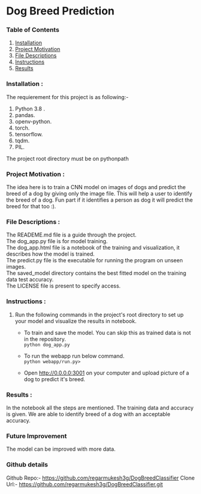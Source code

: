 # Dog Breed Prediction

### Table of Contents

1. [Installation](#Installation)
2. [Project Motivation](#Motivation)
3. [File Descriptions](#descriptions)
4. [Instructions](#Instructions)
5. [Results](#Results)


### Installation <a name='Installation'>:
The requierement for this project is as following:- <br>
 1. Python 3.8 .
 2. pandas.
 3. openv-python.
 4. torch.
 5. tensorflow.
 6. tqdm.
 7. PIL.
 
The project root directory must be on pythonpath
 
 
### Project Motivation <a name='Motivation'>:
The idea here is to train a CNN model on images of dogs and predict the breed of a dog by
 giving only the image file. This will help a user to identify the breed of a dog. Fun part
 if it identifies a person as dog it will predict the breed for that too :).
 

### File Descriptions <a name='descriptions'>:
The READEME.md file is a guide through the project.<br>
The dog_app.py file is for model training.<br>
The dog_app.html file is a notebook of the training and visualization, it describes how the model is trained.<br>
The predict.py file is the executable for running the program on unseen images.<br>
The saved_model directory contains the best fitted model on the training data test accuracy.<br>
The LICENSE file is present to specify access.<br>

### Instructions <a name='Instructions'>:
1. Run the following commands in the project's root directory to set up your model and visualize the results in notebook.

    - To train and save the model. You can skip this as trained data is not in the repository.<br>
        `python dog_app.py`
    - To run the webapp run below command.<br>
        `python webapp/run.py>`
        
    - Open http://0.0.0.0:3001 on your computer and upload picture of a dog to predict it's breed.


### Results <a name='Results'>:
In the notebook all the steps are mentioned. The training data and accuracy is given.
We are able to identify breed of a dog with an acceptable accuracy.

### Future Improvement 
The model can be improved with more data.

### Github details
Github Repo:- https://github.com/regarmukesh3g/DogBreedClassifier
Clone Url:- https://github.com/regarmukesh3g/DogBreedClassifier.git
